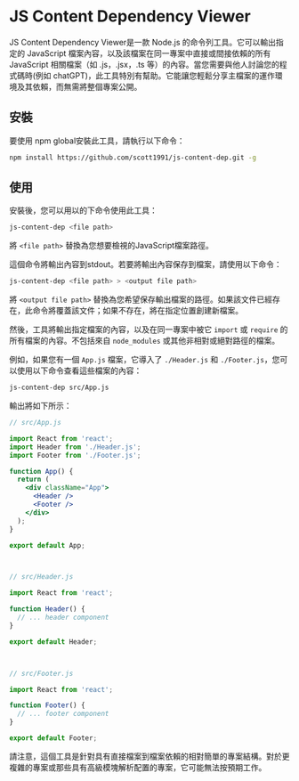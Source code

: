 # JS Content Dependency Viewer

JS Content Dependency Viewer是一款 Node.js 的命令列工具。它可以輸出指定的 JavaScript 檔案內容，以及該檔案在同一專案中直接或間接依賴的所有 JavaScript 相關檔案（如 .js，.jsx，.ts 等）的內容。當您需要與他人討論您的程式碼時(例如 chatGPT)，此工具特別有幫助。它能讓您輕鬆分享主檔案的運作環境及其依賴，而無需將整個專案公開。

## 安裝

要使用 npm global安裝此工具，請執行以下命令：

```bash
npm install https://github.com/scott1991/js-content-dep.git -g
```

## 使用

安裝後，您可以用以的下命令使用此工具：

```bash
js-content-dep <file path>
```

將 `<file path>` 替換為您想要檢視的JavaScript檔案路徑。

這個命令將輸出內容到stdout。若要將輸出內容保存到檔案，請使用以下命令：

```bash
js-content-dep <file path> > <output file path>
```

將 `<output file path>` 替換為您希望保存輸出檔案的路徑。如果該文件已經存在，此命令將覆蓋該文件；如果不存在，將在指定位置創建新檔案。

然後，工具將輸出指定檔案的內容，以及在同一專案中被它 `import` 或 `require` 的所有檔案的內容。不包括來自 `node_modules` 或其他非相對或絕對路徑的檔案。

例如，如果您有一個 `App.js` 檔案，它導入了 `./Header.js` 和 `./Footer.js`，您可以使用以下命令查看這些檔案的內容：

```bash
js-content-dep src/App.js
```

輸出將如下所示：

```jsx
// src/App.js

import React from 'react';
import Header from './Header.js';
import Footer from './Footer.js';

function App() {
  return (
    <div className="App">
      <Header />
      <Footer />
    </div>
  );
}

export default App;



// src/Header.js

import React from 'react';

function Header() {
  // ... header component
}

export default Header;



// src/Footer.js

import React from 'react';

function Footer() {
  // ... footer component
}

export default Footer;
```

請注意，這個工具是針對具有直接檔案到檔案依賴的相對簡單的專案結構。對於更複雜的專案或那些具有高級模塊解析配置的專案，它可能無法按預期工作。